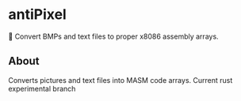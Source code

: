 # antiPixel
👾 Convert BMPs and text files to proper x8086 assembly arrays.

## About
Converts pictures and text files into MASM code arrays. Current rust experimental branch
